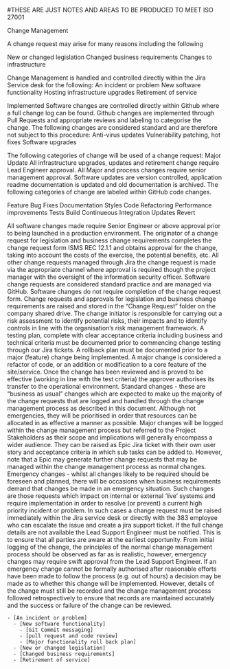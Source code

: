 #THESE ARE JUST NOTES AND AREAS TO BE PRODUCED TO MEET ISO 27001


Change Management

A change request may arise for many reasons including the following 

New or changed legislation
Changed business requirements
Changes to infrastructure  

Change Management is handled and controlled directly within the Jira Service desk for the following: 
An incident or problem
New software functionality
Hosting infrastructure upgrades
Retirement of service


Implemented Software changes are controlled directly within Github where a full change log can be found. Github changes are implemented through Pull Requests and appropriate reviews and labeling to categorise the change.
The following changes are considered standard and are therefore not subject to this procedure:
Anti-virus updates
Vulnerability patching, hot fixes
Software upgrades


The following categories of change will be used of a change request:
Major
Update
All infrastructure upgrades, updates and retirement change require Lead Engineer approval.
All Major and process changes require senior management approval.
Software updates are version controlled, application readme documentation is updated and old documentation is archived.
The following categories of change are labeled within GitHub code changes. 

Feature
Bug Fixes
Documentation
Styles
Code Refactoring
Performance improvements
Tests
Build
Continueous Integration Updates
Revert

All software changes made require Senior Engineer or above approval prior to being launched in a production environment.
The originator of a change request for legislation and business change requirements completes the change request form ISMS REC 12.1.1 and obtains approval for the change, taking into account the costs of the exercise, the potential benefits, etc.
All other change requests managed through Jira the change request is made via the appropriate channel where approval is required though the project manager with the oversight of the information security officer. 
Software change requests are considered standard practice and are managed via GitHub. Software changes do not require completion of the change request form.
Change requests and approvals for legislation and business change requirements are raised and stored in the “Change Request” folder on the company shared drive.
The change initiator is responsible for carrying out a risk assessment to identify potential risks, their impacts and to identify controls in line with the organisation’s risk management framework.
A testing plan, complete with clear acceptance criteria including business and technical criteria must be documented prior to commencing change testing through our Jira tickets.
A rollback plan must be documented prior to a major (feature) change being implemented. A major change is considered a refactor of code, or an addition or modification to a core feature of the site/service.
Once the change has been reviewed and is proved to be effective (working in line with the test criteria) the approver authorises its transfer to the operational environment. 
Standard changes - these are “business as usual” changes which are expected to make up the majority of the change requests that are logged and handled through the change management process as described in this document. Although not emergencies, they will be prioritised in order that resources can be allocated in as effective a manner as possible.
Major changes will be logged within the change management process but referred to the Project Stakeholders as their scope and implications will generally encompass a wider audience. They can be raised as Epic Jira ticket with their own user story and acceptance criteria in which sub tasks can be added to. However, note that a Epic may generate further change requests that may be managed within the change management process as normal changes.
Emergency changes - whilst all changes likely to be required should be foreseen and planned, there will be occasions when business requirements demand that changes be made in an emergency situation.  Such changes are those requests which impact on internal or external ‘live’ systems and require implementation in order to resolve (or prevent) a current high priority incident or problem.  In such cases a change request must be raised immediately within the Jira service desk or directly with the 383 employee who can escalate the issue and create a jira support ticket. If the full change details are not available the Lead Support Engineer must be notified.  This is to ensure that all parties are aware at the earliest opportunity.  From initial logging of the change, the principles of the normal change management process should be observed as far as is realistic, however, emergency changes may require swift approval from the Lead Support Engineer.  If an emergency change cannot be formally authorised after reasonable efforts have been made to follow the process (e.g. out of hours) a decision may be made as to whether this change will be implemented.  However, details of the change must still be recorded and the change management process followed retrospectively to ensure that records are maintained accurately and the success or failure of the change can be reviewed.

    - [An incident or problem]
      - [New software functionality]
        - [Git Commit messaging]
        - [pull request and code review]
        - [Major functionality roll back plan] 
      - [New or changed legislation]
      - [Changed business requirements]
      - [Retirement of service] 

